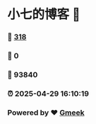 # 小七的博客 :link:  
### :page_facing_up: [318](/tag.html) 
### :speech_balloon: 0 
### :hibiscus: 93840 
### :alarm_clock: 2025-04-29 16:10:19 
### Powered by :heart: [Gmeek](https://github.com/Meekdai/Gmeek)
